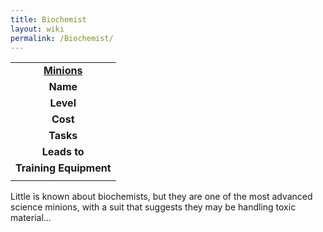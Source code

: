 ```yaml
---
title: Biochemist
layout: wiki
permalink: /Biochemist/
---
```


|                                                 |
|:-----------------------------------------------:|
| **[Minions](/List_of_Minion_Types "wikilink")** |
|                    **Name**                     |
|                    **Level**                    |
|                    **Cost**                     |
|                    **Tasks**                    |
|                  **Leads to**                   |
|             **Training Equipment**              |
|                                                 |

Little is known about biochemists, but they are one of the most advanced
science minions, with a suit that suggests they may be handling toxic
material...